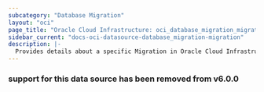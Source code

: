 ```yaml
---
subcategory: "Database Migration"
layout: "oci"
page_title: "Oracle Cloud Infrastructure: oci_database_migration_migration"
sidebar_current: "docs-oci-datasource-database_migration-migration"
description: |-
  Provides details about a specific Migration in Oracle Cloud Infrastructure Database Migration service
---
```

### support for this data source has been removed from v6.0.0